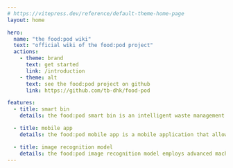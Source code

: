 ```yaml
---
# https://vitepress.dev/reference/default-theme-home-page
layout: home

hero:
  name: "the food:pod wiki"
  text: "official wiki of the food:pod project"
  actions:
    - theme: brand
      text: get started 
      link: /introduction
    - theme: alt
      text: see the food:pod project on github
      link: https://github.com/tb-dhk/food-pod

features:
  - title: smart bin
    details: the food:pod smart bin is an intelligent waste management system equipped with sensors and a camera to detect and quantify food waste, promoting sustainable practices.

  - title: mobile app
    details: the food:pod mobile app is a mobile application that allows users to monitor and manage food waste data collected by the smart bin, providing insights and notifications.

  - title: image recognition model
    details: the food:pod image recognition model employs advanced machine learning algorithms to analyze images from the smart bin, identifying types and quantities of wasted food to optimize waste reduction strategies.
---
```



